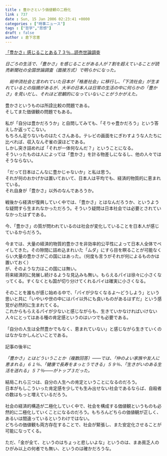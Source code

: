 ```yaml
---
title : 豊かさという価値観の二極化
link : 737
date : Sun, 15 Jan 2006 02:23:41 +0000
categories : ["時事ニュース"]
tags : ["哲学","思想"]
draft : false
author : 倉下忠憲
---
```


<A HREF="http://www.yomiuri.co.jp/politics/news/20060114it13.htm" TARGET="_blank">「豊かさ」感じることある７３％…読売世論調査</A><BR><BR><I>日ごろの生活で、「豊かさ」を感じることがある人が７割を超えていることが読売新聞社の全国世論調査（面接方式）で明らかになった。<BR><BR>　総中流社会と言われていた日本が「格差社会」に移行し、「下流社会」が生まれているとの指摘があるが、大半の日本人は日常の生活の中に何らかの「豊かさ」を見いだし、それほど悲観的になっていないことがうかがえた。</I><BR><BR>豊かさというものは所詮比較の問題である。<BR>そしてまた価値観の問題でもある。<BR><BR>私が「自分は豊かだろうか」と自問してみても、「そりゃ豊かだろう」という答えしか返ってこない。<BR>もちろん足りないものはたくさんある。テレビの画面をにぎわすような人たちに比べれば、収入なんぞ雀の涙ほどである。<BR>しかし突き詰めれば「それが一体何なんだ？」ということになる。<BR>そういったものは人によっては「豊かさ」を計る物差しになるし、他の人々ではそうならない。<BR><BR>「だって日本はこんなに豊かじゃないか」と私は思う。<BR>それが何のおかげかは置いておいて、日本人は平均でも、経済的物質的に恵まれている。<BR>それ自身が「豊かさ」以外のなんであろうか。<BR><BR>戦後から経済が復興していく中では、「豊かさ」とはなんだろうか、というような疑問すら生まれなかっただろう。そういう疑問は日本社会では必要とされていなかったはずである。<BR><BR>今、「豊かさ」の質が問われているのは社会が変化していることを日本人が感じているからだろう。<BR><BR>今までは、大量の経済的物質的豊かさを非効率的公平性によって日本人全体でペイしてきた。その隙間に詰め込まれいた「ムダ」にすら目を瞑ることが可能なくらい大量の豊かさがこの国にはあった。（何度も言うがそれが何によるものかは置いておく）<BR>が、そのような力はこの国には無い。<BR>将来経済的に発展し続けるような見込みも無い。もらえるパイは徐々に小さくなってくる。すくなくとも国が切り分けてくれるパイは確実に小さくなる。<BR><BR>そのことを誰もが感じ始める中で、「パイが少なくなるよ～どうしよう」という思いと共に「いやいや世の中にはパイ以外にも良いものがあるはずだ」という感覚が必然的に生まれてくる。<BR>これからもらえるパイが少ないと感じながらも、生きていかなければいけない人々にとってはある種の肯定感というのはいつでも必要である。<BR><BR>「自分の人生は全然豊かでもなく、恵まれていない」と感じながら生きていくのはなかなかしんどいことである。<BR><BR>記事の後半に<BR><BR><I>「豊かさ」とはどういうことか（複数回答）――では、「仲のよい家族や友人に恵まれる」６１％、「健康で長寿をまっとうできる」５９％、「生きがいのある生活を送れる」５７％――がトップ３だった。</I><BR><BR>結局これら三つは、自分の人生への肯定ということになるのだろう。<BR>日本がもしこういった肯定感を少しでも生み出せない社会であるならば、自殺者の数はもっと増えているだろう。<BR><BR>社会の経済的構造が二極化していく中で、社会を構成する価値観というものも必然的に二極化していくことになるのだろう。もちろんどちらの価値観が正しく、あるいは間違っているというわけではない。<BR>どちらの価値観も両方存在することで、社会が緊張し、また安定化させることが可能になってくる。<BR><BR>ただ、「金が全て、というのはちょっと悲しいよな」というのは、まあ貧乏人のひがみ以上の何者でも無い、というのは確かだろうな。<br><br>
